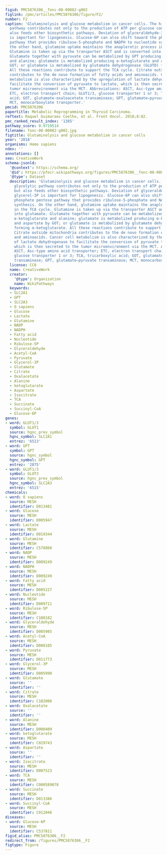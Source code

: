 ```yaml
---
figid: PMC5876306__fonc-08-00082-g002
figlink: /pmc/articles/PMC5876306/figure/F2/
number: F2
caption: 'Glutaminolysis and glucose metabolism in cancer cells. The higher glycolytic
  pathway contributes not only to the production of ATP per glucose consumed, but
  also feeds other biosynthetic pathways. Deviation of glyceraldehyde-3P to glycerol-3P
  is important for lipogenesis. Glucose-6P can also shift toward the phosphate pentose
  pathway that provides ribulose-5-phosphate and NADPH to nucleotide synthesis. On
  the other hand, glutamine uptake maintains the anaplerotic process in the TCA cycle.
  Glutamine is taken up via the transporter ASCT and is converted into glutamate.
  Glutamate together with pyruvate can be metabolized by GPT producing α-ketoglutarate
  and alanine; glutamate is metabolized producing α-ketoglutarate and aspartate by
  GOT; or glutamate is metabolized by glutamate dehydrogenase (GLUTD) forming α-ketoglutarate.
  All these reactions contribute to support the TCA cycle. Citrate outside mitochondria
  contributes to the de novo formation of fatty acids and aminoacids. Cancer cell
  metabolism is also characterized by the upregulation of lactate dehydrogenase to
  facilitate the conversion of pyruvate to lactate, which is then secreted to the
  tumor microenvironment via the MCT. Abbreviations: ASCT, Asc-type amino acid transporter;
  ETC, electron transport chain; GLUT1/3, glucose transporter 1 or 3; TCA, tricarboxylic
  acid; GOT, glutamate-oxaloacetate transaminase; GPT, glutamate–pyruvate transaminase;
  MCT, monocarboxylate transporter.'
pmcid: PMC5876306
papertitle: Metabolic Reprogramming in Thyroid Carcinoma.
reftext: Raquel Guimaraes Coelho, et al. Front Oncol. 2018;8:82.
pmc_ranked_result_index: '1385'
pathway_score: 0.9719514
filename: fonc-08-00082-g002.jpg
figtitle: Glutaminolysis and glucose metabolism in cancer cells
year: '2018'
organisms: Homo sapiens
ndex: ''
annotations: []
seo: CreativeWork
schema-jsonld:
  '@context': https://schema.org/
  '@id': https://pfocr.wikipathways.org/figures/PMC5876306__fonc-08-00082-g002.html
  '@type': Dataset
  description: 'Glutaminolysis and glucose metabolism in cancer cells. The higher
    glycolytic pathway contributes not only to the production of ATP per glucose consumed,
    but also feeds other biosynthetic pathways. Deviation of glyceraldehyde-3P to
    glycerol-3P is important for lipogenesis. Glucose-6P can also shift toward the
    phosphate pentose pathway that provides ribulose-5-phosphate and NADPH to nucleotide
    synthesis. On the other hand, glutamine uptake maintains the anaplerotic process
    in the TCA cycle. Glutamine is taken up via the transporter ASCT and is converted
    into glutamate. Glutamate together with pyruvate can be metabolized by GPT producing
    α-ketoglutarate and alanine; glutamate is metabolized producing α-ketoglutarate
    and aspartate by GOT; or glutamate is metabolized by glutamate dehydrogenase (GLUTD)
    forming α-ketoglutarate. All these reactions contribute to support the TCA cycle.
    Citrate outside mitochondria contributes to the de novo formation of fatty acids
    and aminoacids. Cancer cell metabolism is also characterized by the upregulation
    of lactate dehydrogenase to facilitate the conversion of pyruvate to lactate,
    which is then secreted to the tumor microenvironment via the MCT. Abbreviations:
    ASCT, Asc-type amino acid transporter; ETC, electron transport chain; GLUT1/3,
    glucose transporter 1 or 3; TCA, tricarboxylic acid; GOT, glutamate-oxaloacetate
    transaminase; GPT, glutamate–pyruvate transaminase; MCT, monocarboxylate transporter.'
  license: CC0
  name: CreativeWork
  creator:
    '@type': Organization
    name: WikiPathways
  keywords:
  - SLC2A1
  - GPT
  - SLC2A3
  - O sapiens
  - Glucose
  - Lactate
  - Glutamine
  - NADP
  - NADPH
  - Fatty acid
  - Nucleotide
  - Ribulose-5P
  - Glyceraldehyde
  - Acetyl-CoA
  - Pyruvate
  - Glycerol-3P
  - Glutamate
  - Citrate
  - Oxalacetate
  - Alanine
  - ketoglutarate
  - Aspartate
  - Isocitrate
  - TCA
  - Succinate
  - Succinyl-CoA
  - Glucose-6P
genes:
- word: GLUT1/3
  symbol: GLUT1
  source: hgnc_prev_symbol
  hgnc_symbol: SLC2A1
  entrez: '6513'
- word: GPT
  symbol: GPT
  source: hgnc_symbol
  hgnc_symbol: GPT
  entrez: '2875'
- word: GLUT1/3
  symbol: GLUT3
  source: hgnc_prev_symbol
  hgnc_symbol: SLC2A3
  entrez: '6515'
chemicals:
- word: O sapiens
  source: MESH
  identifier: D013481
- word: Glucose
  source: MESH
  identifier: D005947
- word: Lactate
  source: MESH
  identifier: D019344
- word: Glutamine
  source: MESH
  identifier: C578860
- word: NADP
  source: MESH
  identifier: D009249
- word: NADPH
  source: MESH
  identifier: D009249
- word: Fatty acid
  source: MESH
  identifier: D005227
- word: Nucleotide
  source: MESH
  identifier: D009711
- word: Ribulose-5P
  source: MESH
  identifier: C100182
- word: Glyceraldehyde
  source: MESH
  identifier: D005985
- word: Acetyl-CoA
  source: MESH
  identifier: D000105
- word: Pyruvate
  source: MESH
  identifier: D011773
- word: Glycerol-3P
  source: MESH
  identifier: D005990
- word: Glutamate
  source: ''
  identifier: ''
- word: Citrate
  source: MESH
  identifier: C102006
- word: Oxalacetate
  source: ''
  identifier: ''
- word: Alanine
  source: MESH
  identifier: D000409
- word: ketoglutarate
  source: MESH
  identifier: C029743
- word: Aspartate
  source: ''
  identifier: ''
- word: Isocitrate
  source: MESH
  identifier: D007523
- word: TCA
  source: MESH
  identifier: C000589078
- word: Succinate
  source: MESH
  identifier: D013386
- word: Succinyl-CoA
  source: MESH
  identifier: C012046
diseases:
- word: Glucose-6P
  source: MESH
  identifier: C537811
figid_alias: PMC5876306__F2
redirect_from: /figures/PMC5876306__F2
figtype: Figure
---
```

